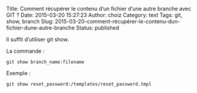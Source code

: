 Title: Comment récupérer le contenu d’un fichier d’une autre branche avec GIT ?
Date: 2015-03-20 15:27:23
Author: choiz
Category: text
Tags: git, show, branch
Slug: 2015-03-20-comment-récupérer-le-contenu-dun-fichier-dune-autre-branche
Status: published

Il suffit d’utiliser git show.

La commande :

    git show branch_name:filename

Exemple :

    git show reset_password:/templates/reset_password.tmpl
